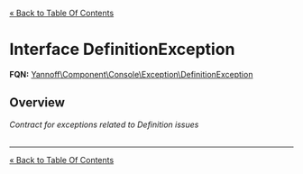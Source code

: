 [&laquo; Back to Table Of Contents](/doc/api/index.md)

# Interface DefinitionException

**FQN:** [Yannoff\Component\Console\Exception\DefinitionException][self]
<br/>



## Overview

_Contract for exceptions related to Definition issues_
<br/><br/>



---




[self]: DefinitionException.md

[&laquo; Back to Table Of Contents](/doc/api/index.md)

